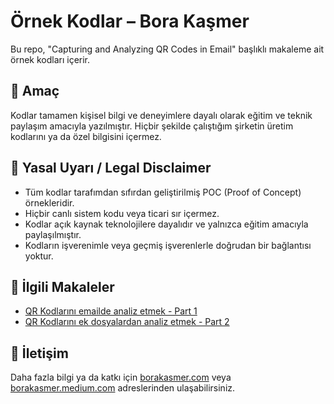 # Örnek Kodlar – Bora Kaşmer

Bu repo, "Capturing and Analyzing QR Codes in Email" başlıklı makaleme ait örnek kodları içerir.

## 📌 Amaç
Kodlar tamamen kişisel bilgi ve deneyimlere dayalı olarak eğitim ve teknik paylaşım amacıyla yazılmıştır. Hiçbir şekilde çalıştığım şirketin üretim kodlarını ya da özel bilgisini içermez.

## 🛑 Yasal Uyarı / Legal Disclaimer

- Tüm kodlar tarafımdan sıfırdan geliştirilmiş POC (Proof of Concept) örnekleridir.
- Hiçbir canlı sistem kodu veya ticari sır içermez.
- Kodlar açık kaynak teknolojilere dayalıdır ve yalnızca eğitim amacıyla paylaşılmıştır.
- Kodların işverenimle veya geçmiş işverenlerle doğrudan bir bağlantısı yoktur.

## 📄 İlgili Makaleler

- [QR Kodlarını emailde analiz etmek - Part 1](https://borakasmer.medium.com/capturing-and-analyzing-qrcodes-in-an-email-part-1-1a96ff608bbd)
- [QR Kodlarını ek dosyalardan analiz etmek - Part 2](https://borakasmer.medium.com/capturing-and-analyzing-qr-codes-from-image-pdf-and-word-email-attachments-part-2-ad3c593be296)

## 📧 İletişim

Daha fazla bilgi ya da katkı için [borakasmer.com](https://www.borakasmer.com) veya [borakasmer.medium.com](https://borakasmer.medium.com) adreslerinden ulaşabilirsiniz.
